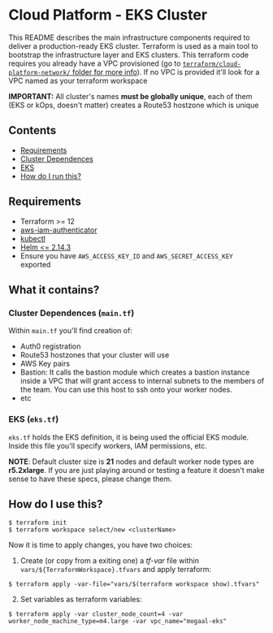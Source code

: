 # Cloud Platform - EKS Cluster

This README describes the main infrastructure components required to deliver a production-ready EKS cluster. Terraform is used as a main tool to bootstrap the infrastructure layer and EKS clusters. This terraform code requires you already have a VPC provisioned (go to [`terraform/cloud-platform-network/` folder for more info](https://github.com/ministryofjustice/cloud-platform-infrastructure/tree/master/terraform/cloud-platform-network)). If no VPC is provided it'll look for a VPC named as your terraform workspace 

**IMPORTANT:** All cluster's names **must be globally unique**, each of them (EKS or kOps, doesn't matter) creates a Route53 hostzone which is unique

## Contents

  - [Requirements](#Requirements)
  - [Cluster Dependences](#cluster-dependences)
  - [EKS](#eks)
  - [How do I run this?](#terraform-modules)

## Requirements

- Terraform >= 12
- [aws-iam-authenticator](https://docs.aws.amazon.com/eks/latest/userguide/install-aws-iam-authenticator.html)
- [kubectl](https://kubernetes.io/docs/tasks/tools/install-kubectl/)
- [Helm <= 2.14.3](https://github.com/helm/helm/releases/tag/v2.14.3) 
- Ensure you have `AWS_ACCESS_KEY_ID` and `AWS_SECRET_ACCESS_KEY` exported

## What it contains?

### Cluster Dependences (`main.tf`)

Within `main.tf` you'll find creation of:

- Auth0 registration
- Route53 hostzones that your cluster will use
- AWS Key pairs
- Bastion: It calls the bastion module which creates a bastion instance inside a VPC that will grant access to internal subnets to the members of the team. You can use this host to ssh onto your worker nodes.
- etc

### EKS (`eks.tf`)

`eks.tf` holds the EKS definition, it is being used the official EKS module. Inside this file you'll specify workers, IAM permissions, etc. 

**NOTE**: Default cluster size is **21** nodes and default worker node types are **r5.2xlarge**. If you are just playing around or testing a feature it doesn't make sense to have these specs, please change them.

## How do I use this?

```console
$ terraform init
$ terraform workspace select/new <clusterName>
```

Now it is time to apply changes, you have two choices:

1. Create (or copy from a exiting one) a *tf-var* file within `vars/${TerraformWorkspace}.tfvars` and apply terraform:

```console
$ terraform apply -var-file="vars/$(terraform workspace show).tfvars"
```

2. Set variables as terraform variables:

```console
$ terraform apply -var cluster_node_count=4 -var worker_node_machine_type=m4.large -var vpc_name="mogaal-eks"
```
